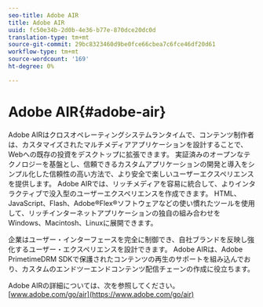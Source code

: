 ```yaml
---
seo-title: Adobe AIR
title: Adobe AIR
uuid: fc50e34b-2d0b-4e36-b77e-870dce20dc0d
translation-type: tm+mt
source-git-commit: 29bc8323460d9be0fce66cbea7c6fce46df20d61
workflow-type: tm+mt
source-wordcount: '169'
ht-degree: 0%

---
```



# Adobe AIR{#adobe-air}

Adobe AIRはクロスオペレーティングシステムランタイムで、コンテンツ制作者は、カスタマイズされたマルチメディアアプリケーションを設計することで、Webへの既存の投資をデスクトップに拡張できます。 実証済みのオープンなテクノロジーを基盤とし、信頼できるカスタムアプリケーションの開発と導入をシンプル化した信頼性の高い方法で、より安全で楽しいユーザーエクスペリエンスを提供します。 Adobe AIRでは、リッチメディアを容易に統合して、よりインタラクティブで没入型のユーザーエクスペリエンスを作成できます。 HTML、JavaScript、Flash、Adobe®Flex®ソフトウェアなどの使い慣れたツールを使用して、リッチインターネットアプリケーションの独自の組み合わせをWindows、Macintosh、Linuxに展開できます。

企業はユーザー・インターフェースを完全に制御でき、自社ブランドを反映し強化するユーザー・エクスペリエンスを設計できます。 Adobe AIRは、Adobe PrimetimeDRM SDKで保護されたコンテンツの再生のサポートを組み込んでおり、カスタムのエンドツーエンドコンテンツ配信チェーンの作成に役立ちます。

Adobe AIRの詳細については、次を参照してください。[www.adobe.com/go/air](https://www.adobe.com/go/air)
